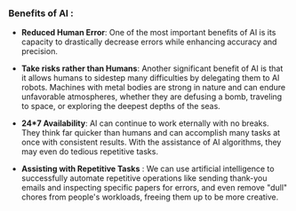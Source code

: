 ### Benefits of AI : 

- **Reduced Human Error**: One of the most important benefits of AI is its capacity to drastically decrease errors while enhancing accuracy and precision.

- **Take risks rather than Humans**: Another significant benefit of AI is that it allows humans to sidestep many difficulties by delegating them to AI robots. Machines with metal bodies are strong in nature and can endure unfavorable atmospheres, whether they are defusing a bomb, traveling to space, or exploring the deepest depths of the seas.

- **24*7 Availability**: AI can continue to work eternally with no breaks. They think far quicker than humans and can accomplish many tasks at once with consistent results. With the assistance of AI algorithms, they may even do tedious repetitive tasks.

- **Assisting with Repetitive Tasks** : We can use artificial intelligence to successfully automate repetitive operations like sending thank-you emails and inspecting specific papers for errors, and even remove "dull" chores from people's workloads, freeing them up to be more creative.
